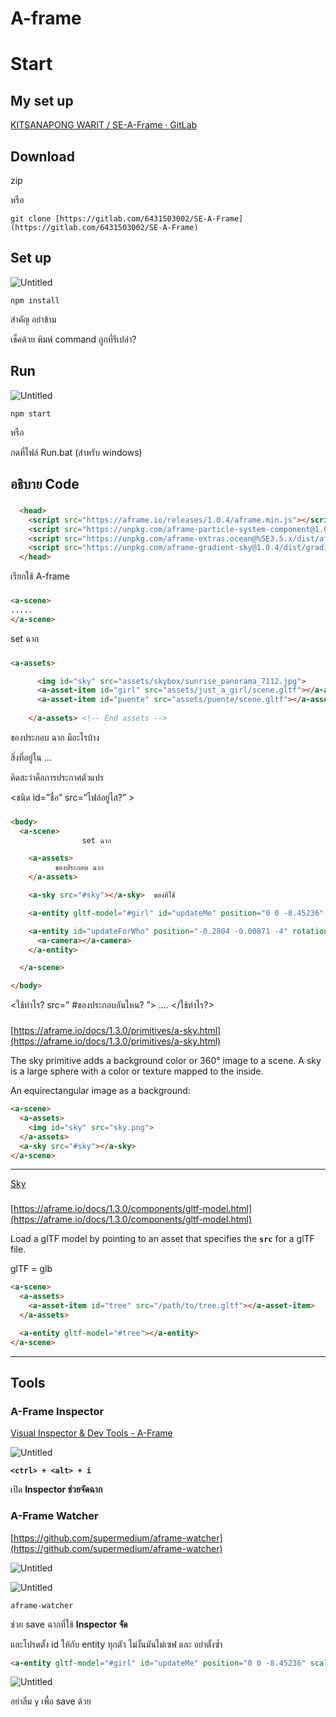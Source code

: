 # A-frame

# Start

## My set up

[KITSANAPONG WARIT / SE-A-Frame · GitLab](https://gitlab.com/6431503002/SE-A-Frame)

## Download

zip 

หรือ

`git clone [https://gitlab.com/6431503002/SE-A-Frame](https://gitlab.com/6431503002/SE-A-Frame)`

## Set up

![Untitled](A-frame%20fed4202803a744378d6403170334ca1a/Untitled.png)

`npm install`

สำคัญ อย่าข้าม 

เช็คด้วย พิมพ์ command ถูกที่รึเปล่า?

## Run

![Untitled](A-frame%20fed4202803a744378d6403170334ca1a/Untitled%201.png)

`npm start`

หรือ

กดที่ไฟล์ Run.bat (สำหรับ windows)

## อธิบาย Code

### <head>

```html
  <head>
    <script src="https://aframe.io/releases/1.0.4/aframe.min.js"></script>
    <script src="https://unpkg.com/aframe-particle-system-component@1.0.x/dist/aframe-particle-system-component.min.js"></script>
    <script src="https://unpkg.com/aframe-extras.ocean@%5E3.5.x/dist/aframe-extras.ocean.min.js"></script>
    <script src="https://unpkg.com/aframe-gradient-sky@1.0.4/dist/gradientsky.min.js"></script>
  </head>
```

เรียกใช้ A-frame

### <a-scene>

```html
<a-scene>
.....
</a-scene>
```

set ฉาก

### <a-assets>

```html
<a-assets>

      <img id="sky" src="assets/skybox/sunrise_panorama_7112.jpg">
      <a-asset-item id="girl" src="assets/just_a_girl/scene.gltf"></a-asset-item>
      <a-asset-item id="puente" src="assets/puente/scene.gltf"></a-asset-item>
      
    </a-assets> <!-- End assets -->
```

ของประกอบ ฉาก มีอะไรบ้าง

สิ่งที่อยู่ใน <a-assets> … </a-assets>

คิดสะว่าคือการประกาศตัวแปร 

<ชนิด id=”ชื่อ” src=”ไฟล์อยู่ไส?” >

### <body>

```html
<body>
  <a-scene>
				set ฉาก

    <a-assets>
	      ของประกอบ ฉาก
    </a-assets>

    <a-sky src="#sky"></a-sky>  ของทีใช้

    <a-entity gltf-model="#girl" id="updateMe" position="0 0 -8.45236" scale="0.03118 0.03118 0.03118"></a-entity> ของทีใช้

    <a-entity id="updateForWho" position="-0.2804 -0.00871 -4" rotation="0.33174256338074665 -1.8397674801650734 -0.010886198107485642"> ของทีใช้
      <a-camera></a-camera>
    </a-entity>

  </a-scene>

</body>
```

<ใช้ทำไร?   src=” #ของประกอบอันไหน? ”>   …. </ใช้ทำไร?>

### <a-sky>

[https://aframe.io/docs/1.3.0/primitives/a-sky.html](https://aframe.io/docs/1.3.0/primitives/a-sky.html)

The sky primitive adds a background color or 360° image to a scene. A sky is a large sphere with a color or texture mapped to the inside.

An equirectangular image as a background:

```html
<a-scene>
  <a-assets>
    <img id="sky" src="sky.png">
  </a-assets>
  <a-sky src="#sky"></a-sky>
</a-scene>
```

---

[Sky](https://www.notion.so/afe6591970c94d1bb7a7401906862d75)

### <a-entity gltf-model="#name">

[https://aframe.io/docs/1.3.0/components/gltf-model.html](https://aframe.io/docs/1.3.0/components/gltf-model.html)

Load a glTF model by pointing to an asset that specifies the **`src`** for a glTF file.

glTF = glb

```html
<a-scene>
  <a-assets>
    <a-asset-item id="tree" src="/path/to/tree.gltf"></a-asset-item>
  </a-assets>

  <a-entity gltf-model="#tree"></a-entity>
</a-scene>
```

---

## Tools

### **A-Frame Inspector**

[Visual Inspector & Dev Tools - A-Frame](https://aframe.io/docs/1.3.0/introduction/visual-inspector-and-dev-tools.html#a-frame-inspector)

![Untitled](A-frame%20fed4202803a744378d6403170334ca1a/Untitled%202.png)

**`<ctrl> + <alt> + i`** 

เปิด ****Inspector ช่วยจัดฉาก****

### ****A-Frame Watcher****

[https://github.com/supermedium/aframe-watcher](https://github.com/supermedium/aframe-watcher)

![Untitled](A-frame%20fed4202803a744378d6403170334ca1a/Untitled%203.png)

![Untitled](A-frame%20fed4202803a744378d6403170334ca1a/Untitled%204.png)

`aframe-watcher`

ช่วย save ฉากที่ใช้ ****Inspector จัด****

และโปรดตั้ง id ให้กับ entity ทุกตัว ไม่งั้นมันไม่เซฟ และ อย่าตั้งซ้ำ

```html
<a-entity gltf-model="#girl" id="updateMe" position="0 0 -8.45236" scale="0.03118 0.03118 0.03118"></a-entity>
```

![Untitled](A-frame%20fed4202803a744378d6403170334ca1a/Untitled%205.png)

อย่าลืม `y` เพื่อ save ด้วย